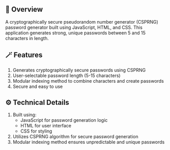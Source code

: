 ## 💫 Overview
A cryptographically secure pseudorandom number generator (CSPRNG) password generator built using JavaScript, HTML, and CSS. This application generates strong, unique passwords between 5 and 15 characters in length.

## 🪄 Features
1. Generates cryptographically secure passwords using CSPRNG
2. User-selectable password length (5-15 characters)
3. Modular indexing method to combine characters and create passwords
4. Secure and easy to use

## ⚙️ Technical Details
1. Built using:
    - JavaScript for password generation logic
    - HTML for user interface
    - CSS for styling
2. Utilizes CSPRNG algorithm for secure password generation
3. Modular indexing method ensures unpredictable and unique passwords

